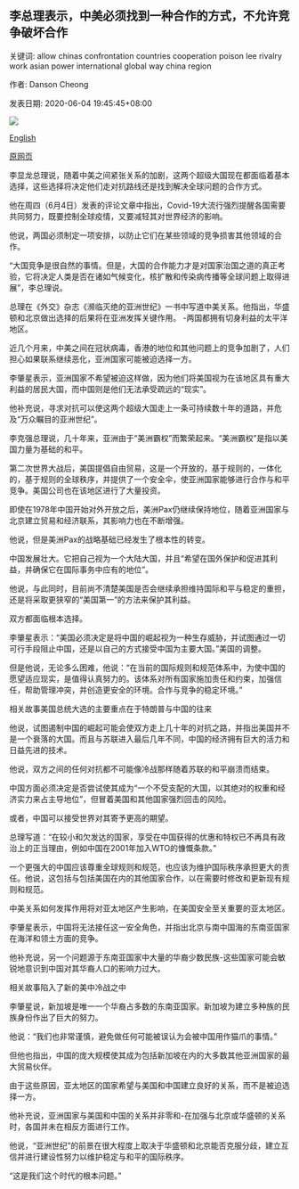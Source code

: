 ## 李总理表示，中美必须找到一种合作的方式，不允许竞争破坏合作

关键词: allow chinas confrontation countries cooperation poison lee rivalry work asian power international global way china region

作者: Danson Cheong

发表日期: 2020-06-04 19:45:45+08:00

![](https://www.straitstimes.com/sites/default/files/styles/x_large/public/articles/2020/06/04/yq-uschnflag-04062020.jpg?itok=nhKxDSKA)

[English](US%20and%20China%20must%20find%20a%20way%20to%20work%20together%2C%20not%20allow%20rivalry%20to%20poison%20cooperation%2C%20says%20PM%20Lee.md)

[原网页](https://www.straitstimes.com/politics/us-and-china-must-find-a-way-work-together-not-allow-rivalry-to-poison-cooperation-says-pm)

李显龙总理说，随着中美之间紧张关系的加剧，这两个超级大国现在都面临着基本选择，这些选择将决定他们走对抗路线还是找到解决全球问题的合作方式。

他在周四（6月4日）发表的评论文章中指出，Covid-19大流行强烈提醒各国需要共同努力，既要控制全球疫情，又要减轻其对世界经济的影响。

他说，两国必须制定一项安排，以防止它们在某些领域的竞争损害其他领域的合作。

“大国竞争是很自然的事情。但是，大国的合作能力才是对国家治国之道的真正考验，它将决定人类是否在诸如气候变化，核扩散和传染病传播等全球问题上取得进展”，李总理说。

总理在《外交》杂志《濒临灭绝的亚洲世纪》一书中写道中美关系。他指出，华盛顿和北京做出选择的后果将在亚洲发挥关键作用。 -两国都拥有切身利益的太平洋地区。

近几个月来，中美之间在冠状病毒，香港的地位和其他问题上的竞争加剧了，人们担心如果联系继续恶化，亚洲国家可能被迫选择一方。

李肇星表示，亚洲国家不希望被迫这样做，因为他们将美国视为在该地区具有重大利益的居民大国，而中国则是他们无法承受疏远的“现实”。

他补充说，寻求对抗可以使这两个超级大国走上一条可持续数十年的道路，并危及“万众瞩目的亚洲世纪”。

李克强总理说，几十年来，亚洲由于“美洲霸权”而繁荣起来。“美洲霸权”是指以美国力量为基础的和平。

第二次世界大战后，美国提倡自由贸易，这是一个开放的，基于规则的，一体化的，基于规则的全球秩序，并提供了一个安全伞，使亚洲国家能够进行合作与和平竞争。美国公司也在该地区进行了大量投资。

即使在1978年中国开始对外开放之后，美洲Pax仍继续保持地位，随着亚洲国家与北京建立贸易和经济联系，其影响力也在不断增强。

他说，但是美洲Pax的战略基础已经发生了根本性的转变。

中国发展壮大。它把自己视为一个大陆大国，并且“希望在国外保护和促进其利益，并确保它在国际事务中应有的地位”。

他说，与此同时，目前尚不清楚美国是否会继续承担维持国际和平与稳定的重担，还是将采取更狭窄的“美国第一”的方法来保护其利益。

双方都面临根本选择。

李肇星表示：“美国必须决定是将中国的崛起视为一种生存威胁，并试图通过一切可行手段阻止中国，还是以自己的方式接受中国为主要大国。”美国的调整。

但是他说，无论多么困难，他说：“在当前的国际规则和规范体系中，为使中国的愿望适应现实，是值得认真努力的。该体系对所有国家施加责任和约束，加强信任，帮助管理冲突，并创造更安全的环境。合作与竞争的稳定环境。”

相关故事美国总统大选的主要重点在于特朗普与中国的往来

他说，试图遏制中国的崛起可能会使双方走上几十年的对抗之路，并指出美国并不是一个衰落的大国。而且与苏联进入最后几年不同，中国的经济拥有巨大的活力和日益先进的技术。

他说，双方之间的任何对抗都不可能像冷战那样随着苏联的和平崩溃而结束。

中国方面必须决定是否尝试使其成为“一个不受支配的大国，以其绝对的权重和经济实力来占主导地位”，但冒着美国和其他国家强烈回击的风险。

或者，中国可以接受世界对其寄予更高的期望。

总理写道：“在较小和欠发达的国家，享受在中国获得的优惠和特权已不再具有政治上的正当理由，例如中国在2001年加入WTO的慷慨条款。”

一个更强大的中国应该尊重全球规则和规范，也应该为维护国际秩序承担更大的责任。他说，这包括与包括美国在内的其他国家合作，以在需要时修改和更新现有规则和规范。

中美关系如何发挥作用将对亚太地区产生影响，在美国安全至关重要的亚太地区。

李肇星表示，中国将无法接任这一安全角色，并指出北京与南中国海的东南亚国家在海洋和领土方面的竞争。

他补充说，另一个问题源于东南亚国家中大量的华裔少数民族-这些国家可能会敏锐地意识到中国对其华裔人口的影响力过大。

相关故事陷入了新的美中冷战之中

李肇星说，新加坡是唯一一个华裔占多数的东南亚国家。新加坡为建立多种族的民族身份作出了巨大的努力。

他说：“我们也非常谨慎，避免做任何可能被误认为会被中国用作猫爪的事情。”

但他也指出，中国的庞大规模使其成为包括新加坡在内的大多数其他亚洲国家的最大贸易伙伴。

由于这些原因，亚太地区的国家希望与美国和中国建立良好的关系，而不是被迫选择一方。

他补充说，亚洲国家与美国和中国的关系并非零和-在加强与北京或华盛顿的关系时，各国并未在相反方面进行工作。

他说，“亚洲世纪”的前景在很大程度上取决于华盛顿和北京能否克服分歧，建立互信并进行建设性努力以维护稳定与和平的国际秩序。

“这是我们这个时代的根本问题。”
